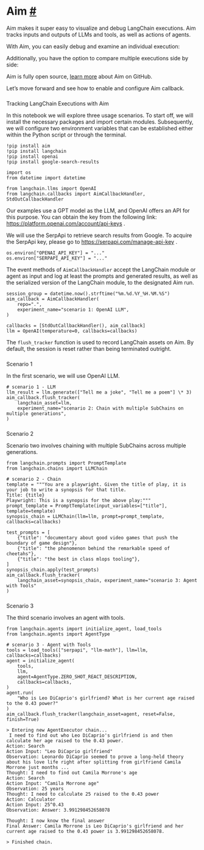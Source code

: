 


 Aim
 [#](#aim "Permalink to this headline")
=============================================



 Aim makes it super easy to visualize and debug LangChain executions. Aim tracks inputs and outputs of LLMs and tools, as well as actions of agents.
 



 With Aim, you can easily debug and examine an individual execution:
 






 Additionally, you have the option to compare multiple executions side by side:
 







 Aim is fully open source,
 [learn more](https://github.com/aimhubio/aim) 
 about Aim on GitHub.
 



 Let’s move forward and see how to enable and configure Aim callback.
 


### 
 Tracking LangChain Executions with Aim



 In this notebook we will explore three usage scenarios. To start off, we will install the necessary packages and import certain modules. Subsequently, we will configure two environment variables that can be established either within the Python script or through the terminal.
 







```
!pip install aim
!pip install langchain
!pip install openai
!pip install google-search-results

```










```
import os
from datetime import datetime

from langchain.llms import OpenAI
from langchain.callbacks import AimCallbackHandler, StdOutCallbackHandler

```






 Our examples use a GPT model as the LLM, and OpenAI offers an API for this purpose. You can obtain the key from the following link: https://platform.openai.com/account/api-keys .
 



 We will use the SerpApi to retrieve search results from Google. To acquire the SerpApi key, please go to https://serpapi.com/manage-api-key .
 







```
os.environ["OPENAI_API_KEY"] = "..."
os.environ["SERPAPI_API_KEY"] = "..."

```






 The event methods of
 `AimCallbackHandler`
 accept the LangChain module or agent as input and log at least the prompts and generated results, as well as the serialized version of the LangChain module, to the designated Aim run.
 







```
session_group = datetime.now().strftime("%m.%d.%Y_%H.%M.%S")
aim_callback = AimCallbackHandler(
    repo=".",
    experiment_name="scenario 1: OpenAI LLM",
)

callbacks = [StdOutCallbackHandler(), aim_callback]
llm = OpenAI(temperature=0, callbacks=callbacks)

```






 The
 `flush_tracker`
 function is used to record LangChain assets on Aim. By default, the session is reset rather than being terminated outright.
 


### 
 Scenario 1


 In the first scenario, we will use OpenAI LLM.
 




```
# scenario 1 - LLM
llm_result = llm.generate(["Tell me a joke", "Tell me a poem"] \* 3)
aim_callback.flush_tracker(
    langchain_asset=llm,
    experiment_name="scenario 2: Chain with multiple SubChains on multiple generations",
)

```





### 
 Scenario 2


 Scenario two involves chaining with multiple SubChains across multiple generations.
 




```
from langchain.prompts import PromptTemplate
from langchain.chains import LLMChain

```










```
# scenario 2 - Chain
template = """You are a playwright. Given the title of play, it is your job to write a synopsis for that title.
Title: {title}
Playwright: This is a synopsis for the above play:"""
prompt_template = PromptTemplate(input_variables=["title"], template=template)
synopsis_chain = LLMChain(llm=llm, prompt=prompt_template, callbacks=callbacks)

test_prompts = [
    {"title": "documentary about good video games that push the boundary of game design"},
    {"title": "the phenomenon behind the remarkable speed of cheetahs"},
    {"title": "the best in class mlops tooling"},
]
synopsis_chain.apply(test_prompts)
aim_callback.flush_tracker(
    langchain_asset=synopsis_chain, experiment_name="scenario 3: Agent with Tools"
)

```





### 
 Scenario 3


 The third scenario involves an agent with tools.
 




```
from langchain.agents import initialize_agent, load_tools
from langchain.agents import AgentType

```










```
# scenario 3 - Agent with Tools
tools = load_tools(["serpapi", "llm-math"], llm=llm, callbacks=callbacks)
agent = initialize_agent(
    tools,
    llm,
    agent=AgentType.ZERO_SHOT_REACT_DESCRIPTION,
    callbacks=callbacks,
)
agent.run(
    "Who is Leo DiCaprio's girlfriend? What is her current age raised to the 0.43 power?"
)
aim_callback.flush_tracker(langchain_asset=agent, reset=False, finish=True)

```








```
> Entering new AgentExecutor chain...
 I need to find out who Leo DiCaprio's girlfriend is and then calculate her age raised to the 0.43 power.
Action: Search
Action Input: "Leo DiCaprio girlfriend"
Observation: Leonardo DiCaprio seemed to prove a long-held theory about his love life right after splitting from girlfriend Camila Morrone just months ...
Thought: I need to find out Camila Morrone's age
Action: Search
Action Input: "Camila Morrone age"
Observation: 25 years
Thought: I need to calculate 25 raised to the 0.43 power
Action: Calculator
Action Input: 25^0.43
Observation: Answer: 3.991298452658078

Thought: I now know the final answer
Final Answer: Camila Morrone is Leo DiCaprio's girlfriend and her current age raised to the 0.43 power is 3.991298452658078.

> Finished chain.

```







